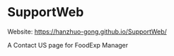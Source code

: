 # SupportWeb

Website: https://hanzhuo-gong.github.io/SupportWeb/


A Contact US page for FoodExp Manager
